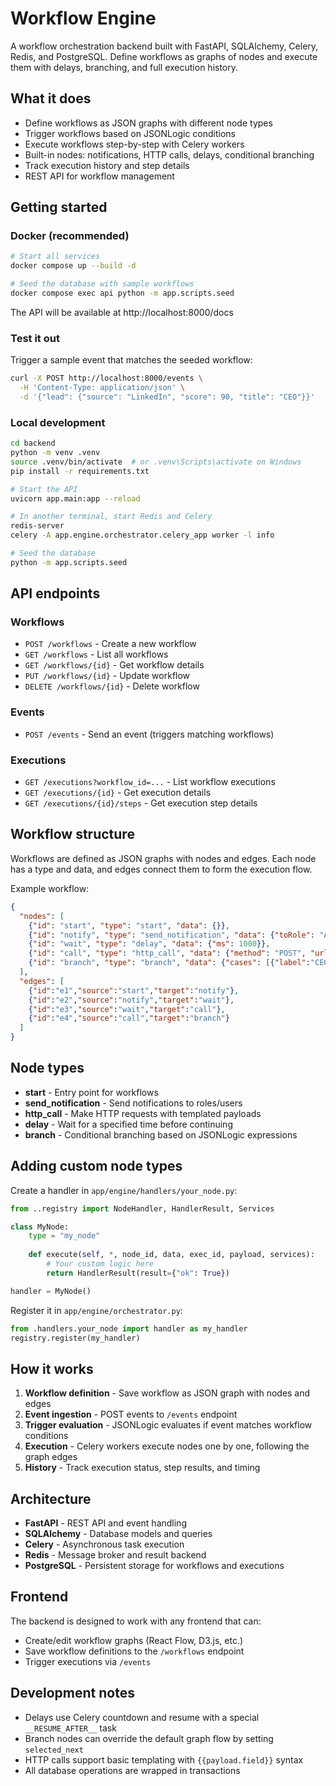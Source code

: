 # Workflow Engine

A workflow orchestration backend built with FastAPI, SQLAlchemy, Celery, Redis, and PostgreSQL. Define workflows as graphs of nodes and execute them with delays, branching, and full execution history.

## What it does

- Define workflows as JSON graphs with different node types
- Trigger workflows based on JSONLogic conditions
- Execute workflows step-by-step with Celery workers
- Built-in nodes: notifications, HTTP calls, delays, conditional branching
- Track execution history and step details
- REST API for workflow management

## Getting started

### Docker (recommended)

```bash
# Start all services
docker compose up --build -d

# Seed the database with sample workflows
docker compose exec api python -m app.scripts.seed
```

The API will be available at http://localhost:8000/docs

### Test it out

Trigger a sample event that matches the seeded workflow:

```bash
curl -X POST http://localhost:8000/events \
  -H 'Content-Type: application/json' \
  -d '{"lead": {"source": "LinkedIn", "score": 90, "title": "CEO"}}'
```

### Local development

```bash
cd backend
python -m venv .venv
source .venv/bin/activate  # or .venv\Scripts\activate on Windows
pip install -r requirements.txt

# Start the API
uvicorn app.main:app --reload

# In another terminal, start Redis and Celery
redis-server
celery -A app.engine.orchestrator.celery_app worker -l info

# Seed the database
python -m app.scripts.seed
```

## API endpoints

### Workflows
- `POST /workflows` - Create a new workflow
- `GET /workflows` - List all workflows
- `GET /workflows/{id}` - Get workflow details
- `PUT /workflows/{id}` - Update workflow
- `DELETE /workflows/{id}` - Delete workflow

### Events
- `POST /events` - Send an event (triggers matching workflows)

### Executions
- `GET /executions?workflow_id=...` - List workflow executions
- `GET /executions/{id}` - Get execution details
- `GET /executions/{id}/steps` - Get execution step details

## Workflow structure

Workflows are defined as JSON graphs with nodes and edges. Each node has a type and data, and edges connect them to form the execution flow.

Example workflow:
```json
{
  "nodes": [
    {"id": "start", "type": "start", "data": {}},
    {"id": "notify", "type": "send_notification", "data": {"toRole": "AE", "message": "New hot lead"}},
    {"id": "wait", "type": "delay", "data": {"ms": 1000}},
    {"id": "call", "type": "http_call", "data": {"method": "POST", "url": "https://httpbin.org/post"}},
    {"id": "branch", "type": "branch", "data": {"cases": [{"label":"CEO","condition":{"==":[{"var":"lead.title"}, "CEO"]},"next":"gift"},{"else": true, "next":"drip"}]}}
  ],
  "edges": [
    {"id":"e1","source":"start","target":"notify"},
    {"id":"e2","source":"notify","target":"wait"},
    {"id":"e3","source":"wait","target":"call"},
    {"id":"e4","source":"call","target":"branch"}
  ]
}
```

## Node types

- **start** - Entry point for workflows
- **send_notification** - Send notifications to roles/users
- **http_call** - Make HTTP requests with templated payloads
- **delay** - Wait for a specified time before continuing
- **branch** - Conditional branching based on JSONLogic expressions

## Adding custom node types

Create a handler in `app/engine/handlers/your_node.py`:

```python
from ..registry import NodeHandler, HandlerResult, Services

class MyNode:
    type = "my_node"
    
    def execute(self, *, node_id, data, exec_id, payload, services):
        # Your custom logic here
        return HandlerResult(result={"ok": True})

handler = MyNode()
```

Register it in `app/engine/orchestrator.py`:

```python
from .handlers.your_node import handler as my_handler
registry.register(my_handler)
```

## How it works

1. **Workflow definition** - Save workflow as JSON graph with nodes and edges
2. **Event ingestion** - POST events to `/events` endpoint
3. **Trigger evaluation** - JSONLogic evaluates if event matches workflow conditions
4. **Execution** - Celery workers execute nodes one by one, following the graph edges
5. **History** - Track execution status, step results, and timing

## Architecture

- **FastAPI** - REST API and event handling
- **SQLAlchemy** - Database models and queries
- **Celery** - Asynchronous task execution
- **Redis** - Message broker and result backend
- **PostgreSQL** - Persistent storage for workflows and executions

## Frontend

The backend is designed to work with any frontend that can:
- Create/edit workflow graphs (React Flow, D3.js, etc.)
- Save workflow definitions to the `/workflows` endpoint
- Trigger executions via `/events`

## Development notes

- Delays use Celery countdown and resume with a special `__RESUME_AFTER__` task
- Branch nodes can override the default graph flow by setting `selected_next`
- HTTP calls support basic templating with `{{payload.field}}` syntax
- All database operations are wrapped in transactions
